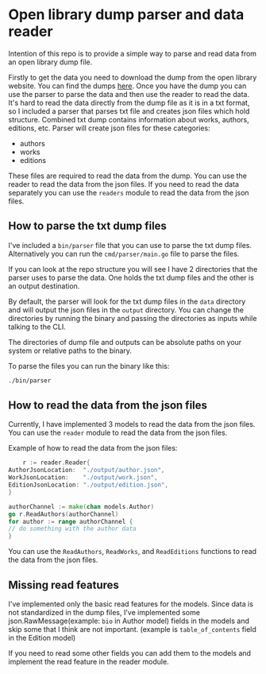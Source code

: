 # Open library dump parser and data reader

Intention of this repo is to provide a simple way to parse and read data from an open library dump file.

Firstly to get the data you need to download the dump from the open library website. You can find the
dumps [here](https://openlibrary.org/developers/dumps).
Once you have the dump you can use the parser to parse the data and then use the reader to read the data.
It's hard to read the data directly from the dump file as it is in a txt format, so I included a parser that parses txt
file and creates json files which hold structure.
Combined txt dump contains information about works, authors, editions, etc.
Parser will create json files for these categories:

- authors
- works
- editions

These files are required to read the data from the dump.
You can use the reader to read the data from the json files.
If you need to read the data separately you can use the `readers` module to read the data from the json files.

## How to parse the txt dump files

I've included a `bin/parser` file that you can use to parse the txt dump files.
Alternatively you can run the `cmd/parser/main.go` file to parse the files.

If you can look at the repo structure you will see I have 2 directories that the parser uses to parse the data.
One holds the txt dump files and the other is an output destination.

By default, the parser will look for the txt dump files in the `data` directory and will output the json files in
the `output` directory.
You can change the directories by running the binary and passing the directories as inputs while talking to the CLI.

The directories of dump file and outputs can be absolute paths on your system or relative paths to the binary.

To parse the files you can run the binary like this:

```bash
./bin/parser
```

## How to read the data from the json files

Currently, I have implemented 3 models to read the data from the json files.
You can use the `reader` module to read the data from the json files.

Example of how to read the data from the json files:

```go
    r := reader.Reader{
AuthorJsonLocation:  "./output/author.json",
WorkJsonLocation:    "./output/work.json",
EditionJsonLocation: "./output/edition.json",
}

authorChannel := make(chan models.Author)
go r.ReadAuthors(authorChannel)
for author := range authorChannel {
// do something with the author data
}
```

You can use the `ReadAuthors`, `ReadWorks`, and `ReadEditions` functions to read the data from the json files.

## Missing read features

I've implemented only the basic read features for the models.
Since data is not standardized in the dump files, I've implemented some json.RawMessage(example: `bio` in Author model)
fields in the models and skip some that I think are not important. (example is `table_of_contents` field in the Edition
model)

If you need to read some other fields you can add them to the models and implement the read feature in the reader
module.
